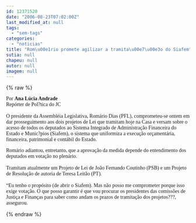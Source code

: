 ```yaml
---
id: 12371520
date: "2006-08-23T07:02:00Z"
last_modified_at: null
tags:
  - "sem-tags"
categories:
  - "noticias"
title: "Rom\u00e1rio promete agilizar a tramita\u00e7\u00e3o do Siafem"
sutia: null
chapeu: null
autor: null
imagem: null
---
```

{% raw %}
<p><P><FONT face=Verdana>Por <STRONG>Ana Lúcia Andrade</STRONG><BR>Repórter de Pol?tica do JC<BR><BR>O presidente da Assembléia Legislativa, Romário Dias (PFL), comprometeu-se ontem em dar prosseguimento aos dois projetos de Lei que tramitam hoje na Casa e versam sobre o acesso de todos os deputados ao Sistema Integrado de Administração Financeira do Estado e Munic?pios (Siafem), o sistema que uniformiza a execução orçamentária, financeira, patrimonial e contábil do Estado. </FONT></P></p>
<p><P><FONT face=Verdana>Romário adiantou, entretanto, que a aprovação da medida depende do entendimento dos deputados em votação no plenário. <BR><BR>Tramitam atualmente um Projeto de Lei de João Fernando Coutinho (PSB) e um Projeto de Resolução de autoria de Teresa Leitão (PT).<BR><BR>“Eu tenho o propósito (de abrir o Siafem). Mas não posso me comprometer porque isso exige votação. O que posso garantir é que vou procurar os presidentes das comissões de Justiça e Finanças para saber como andam os prazos de tramitação dos projetos???, assegurou.</FONT></P> </p>
{% endraw %}